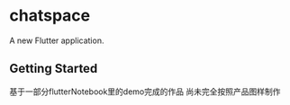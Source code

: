 # chatspace

A new Flutter application.

## Getting Started

基于一部分flutterNotebook里的demo完成的作品
尚未完全按照产品图样制作
